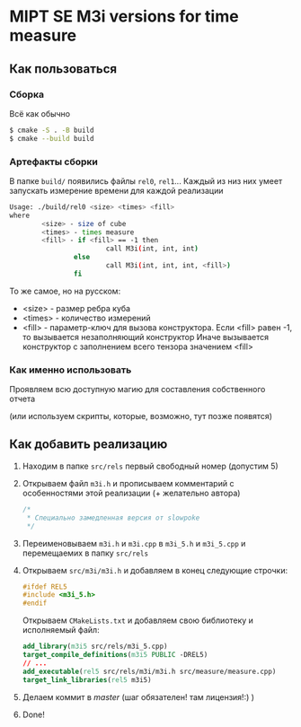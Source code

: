 # MIPT SE M3i versions for time measure

## Как пользоваться

### Сборка

Всё как обычно

```bash
$ cmake -S . -B build
$ cmake --build build
```

### Артефакты сборки

В папке `build/` появились файлы `rel0`, `rel1`...
Каждый из низ них умеет запускать измерение времени для каждой реализации

```bash
Usage: ./build/rel0 <size> <times> <fill>
where
        <size> - size of cube
        <times> - times measure
        <fill> - if <fill> == -1 then
                        call M3i(int, int, int)
                else
                        call M3i(int, int, int, <fill>)
                fi
```

То же самое, но на русском:

* \<size\> - размер ребра куба
* \<times\> - количество измерений
* \<fill\> - параметр-ключ для вызова конструктора.
  Если \<fill\> равен -1, то вызывается незаполняющий конструктор
  Иначе вызывается конструктор с заполнением всего тензора значением \<fill\>

### Как именно использовать

Проявляем всю доступную магию для составления собственного отчета

(или используем скрипты, которые, возможно, тут позже появятся)

## Как добавить реализацию

1. Находим в папке `src/rels` первый свободный номер (допустим 5)

2. Открываем файл `m3i.h` и прописываем комментарий с особенностями этой реализации (+ желательно автора)

   ```c++
   /*
    * Специально замедленная версия от slowpoke
    */
   ```

   

3. Переименовываем `m3i.h` и `m3i.cpp` в `m3i_5.h` и `m3i_5.cpp` и перемещаемих в папку `src/rels`

4. Открываем `src/m3i/m3i.h` и добавляем в конец следующие строчки:

   ```c++
   #ifdef REL5
   #include <m3i_5.h>
   #endif
   ```

   Открываем `CMakeLists.txt` и добавляем свою библиотеку и исполняемый файл:

   ```cmake
   add_library(m3i5 src/rels/m3i_5.cpp)
   target_compile_definitions(m3i5 PUBLIC -DREL5)
   // ...
   add_executable(rel5 src/rels/m3i/m3i.h src/measure/measure.cpp)
   target_link_libraries(rel5 m3i5)
   
   ```

5. Делаем коммит в _master_ (шаг обязателен! там лицензия!:) )

6. Done!
